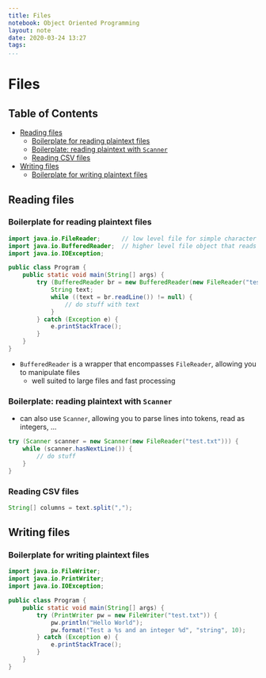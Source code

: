```yaml
---
title: Files
notebook: Object Oriented Programming
layout: note
date: 2020-03-24 13:27
tags: 
...
```


# Files

[TOC]: #

## Table of Contents
- [Reading files](#reading-files)
  - [Boilerplate for reading plaintext files](#boilerplate-for-reading-plaintext-files)
  - [Boilerplate: reading plaintext with `Scanner`](#boilerplate-reading-plaintext-with-scanner)
  - [Reading CSV files](#reading-csv-files)
- [Writing files](#writing-files)
  - [Boilerplate for writing plaintext files](#boilerplate-for-writing-plaintext-files)


## Reading files

### Boilerplate for reading plaintext files

```java
import java.io.FileReader;      // low level file for simple character reading
import java.io.BufferedReader;  // higher level file object that reads Strings
import java.io.IOException;

public class Program {
    public static void main(String[] args) {
        try (BufferedReader br = new BufferedReader(new FileReader("test.txt"))) {
            String text;
            while ((text = br.readLine()) != null) {
                // do stuff with text
            }
        } catch (Exception e) {
            e.printStackTrace();
        }
    }
}

```

- `BufferedReader` is a wrapper that encompasses `FileReader`, allowing you to
  manipulate files
  - well suited to large files and fast processing

### Boilerplate: reading plaintext with `Scanner`
- can also use `Scanner`, allowing you to parse lines into tokens, read as integers, ...
```java
try (Scanner scanner = new Scanner(new FileReader("test.txt"))) {
    while (scanner.hasNextLine()) {
        // do stuff
    }
}
```

### Reading CSV files

```java
String[] columns = text.split(",");
```

## Writing files

### Boilerplate for writing plaintext files

```java
import java.io.FileWriter;  
import java.io.PrintWriter;  
import java.io.IOException;

public class Program {
    public static void main(String[] args) {
        try (PrintWriter pw = new FileWriter("test.txt")) {
            pw.println("Hello World");
            pw.format("Test a %s and an integer %d", "string", 10);
        } catch (Exception e) {
            e.printStackTrace();
        }
    }
}
```

